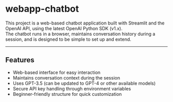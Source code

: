 # webapp-chatbot

This project is a web-based chatbot application built with Streamlit and the OpenAI API, using the latest OpenAI Python SDK (v1.x).  
The chatbot runs in a browser, maintains conversation history during a session, and is designed to be simple to set up and extend.

---

## Features
- Web-based interface for easy interaction
- Maintains conversation context during the session
- Uses GPT-3.5 (can be updated to GPT-4 or other available models)
- Secure API key handling through environment variables
- Beginner-friendly structure for quick customization
